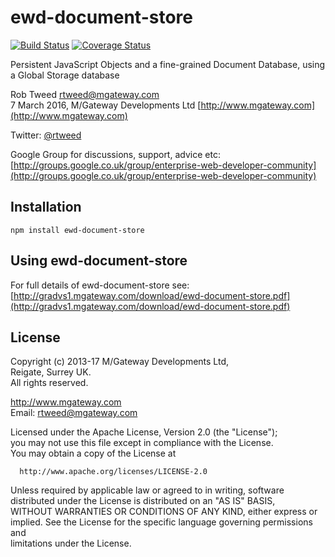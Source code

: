 # ewd-document-store

[![Build Status](https://travis-ci.org/killmenot/ewd-document-store.svg?branch=tests)](https://travis-ci.org/killmenot/ewd-document-store)
[![Coverage Status](https://coveralls.io/repos/github/killmenot/ewd-document-store/badge.svg?branch=tests)](https://coveralls.io/github/killmenot/ewd-document-store?branch=tests)

Persistent JavaScript Objects and a fine-grained Document Database, using a Global Storage database

Rob Tweed <rtweed@mgateway.com>  
7 March 2016, M/Gateway Developments Ltd [http://www.mgateway.com](http://www.mgateway.com)  

Twitter: [@rtweed](https://twitter.com/rtweed)

Google Group for discussions, support, advice etc: [http://groups.google.co.uk/group/enterprise-web-developer-community](http://groups.google.co.uk/group/enterprise-web-developer-community)


## Installation

    npm install ewd-document-store


## Using ewd-document-store

For full details of ewd-document-store see: 
[http://gradvs1.mgateway.com/download/ewd-document-store.pdf](http://gradvs1.mgateway.com/download/ewd-document-store.pdf)


## License

 Copyright (c) 2013-17 M/Gateway Developments Ltd,                           
 Reigate, Surrey UK.                                                      
 All rights reserved.                                                     
                                                                           
  http://www.mgateway.com                                                  
  Email: rtweed@mgateway.com                                               
                                                                           
                                                                           
  Licensed under the Apache License, Version 2.0 (the "License");          
  you may not use this file except in compliance with the License.         
  You may obtain a copy of the License at                                  
                                                                           
      http://www.apache.org/licenses/LICENSE-2.0                           
                                                                           
  Unless required by applicable law or agreed to in writing, software      
  distributed under the License is distributed on an "AS IS" BASIS,        
  WITHOUT WARRANTIES OR CONDITIONS OF ANY KIND, either express or implied. 
  See the License for the specific language governing permissions and      
   limitations under the License.  
   




    


